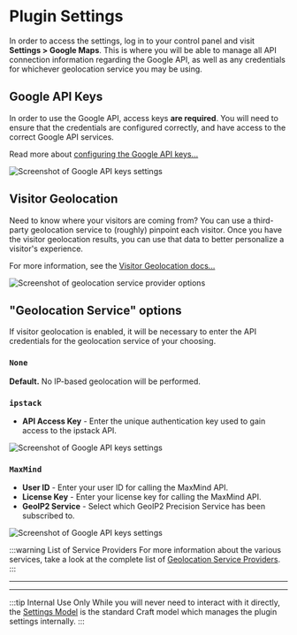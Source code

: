 # Plugin Settings

In order to access the settings, log in to your control panel and visit **Settings > Google Maps**. This is where you will be able to manage all API connection information regarding the Google API, as well as any credentials for whichever geolocation service you may be using. 

## Google API Keys

In order to use the Google API, access keys **are required**. You will need to ensure that the credentials are configured correctly, and have access to the correct Google API services.

Read more about [configuring the Google API keys...](/getting-started/api-keys/)

<img class="dropshadow" :src="$withBase('/images/settings/google-api-keys.png')" alt="Screenshot of Google API keys settings">

## Visitor Geolocation

Need to know where your visitors are coming from? You can use a third-party geolocation service to (roughly) pinpoint each visitor. Once you have the visitor geolocation results, you can use that data to better personalize a visitor's experience.

For more information, see the [Visitor Geolocation docs...](/geolocation/)

<img class="dropshadow" :src="$withBase('/images/settings/visitor-geolocation.png')" alt="Screenshot of geolocation service provider options">

## "Geolocation Service" options

If visitor geolocation is enabled, it will be necessary to enter the API credentials for the geolocation service of your choosing.

### `None`

**Default.** No IP-based geolocation will be performed.

### `ipstack`

 - **API Access Key** - Enter the unique authentication key used to gain access to the ipstack API.

<img class="dropshadow" :src="$withBase('/images/settings/ipstack-api-configuration-settings.png')" alt="Screenshot of Google API keys settings">

### `MaxMind`

 - **User ID** - Enter your user ID for calling the MaxMind API.
 - **License Key** - Enter your license key for calling the MaxMind API.
 - **GeoIP2 Service** - Select which GeoIP2 Precision Service has been subscribed to.

<img class="dropshadow" :src="$withBase('/images/settings/maxmind-api-configuration-settings.png')" alt="Screenshot of Google API keys settings">

:::warning List of Service Providers
For more information about the various services, take a look at the complete list of [Geolocation Service Providers](/geolocation/service-providers/).
:::

---
---

:::tip Internal Use Only
While you will never need to interact with it directly, the [Settings Model](/models/settings-model/) is the standard Craft model which manages the plugin settings internally.
:::
